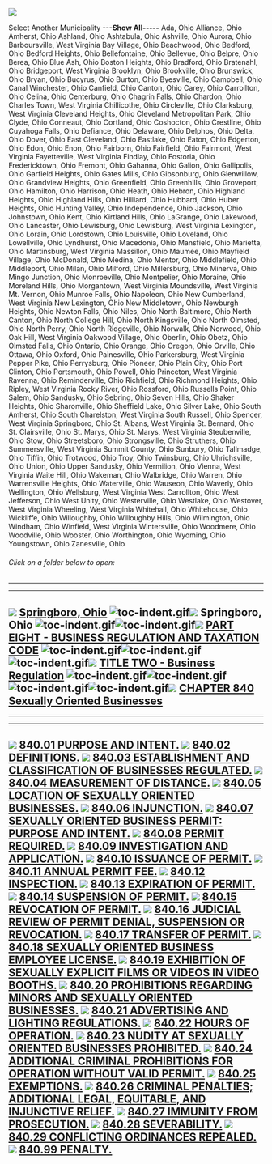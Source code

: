 [![](lpext51e7.bmp?f=images&fn=whdHelp.bmp&2.0)](http://www.conwaygreene.com/WHDHelp/index.htm)

Select Another Municipality **---Show All-----** Ada, Ohio Alliance,
Ohio Amherst, Ohio Ashland, Ohio Ashtabula, Ohio Ashville, Ohio Aurora,
Ohio Barboursville, West Virginia Bay Village, Ohio Beachwood, Ohio
Bedford, Ohio Bedford Heights, Ohio Bellefontaine, Ohio Bellevue, Ohio
Belpre, Ohio Berea, Ohio Blue Ash, Ohio Boston Heights, Ohio Bradford,
Ohio Bratenahl, Ohio Bridgeport, West Virginia Brooklyn, Ohio
Brookville, Ohio Brunswick, Ohio Bryan, Ohio Bucyrus, Ohio Burton, Ohio
Byesville, Ohio Campbell, Ohio Canal Winchester, Ohio Canfield, Ohio
Canton, Ohio Carey, Ohio Carrollton, Ohio Celina, Ohio Centerburg, Ohio
Chagrin Falls, Ohio Chardon, Ohio Charles Town, West Virginia
Chillicothe, Ohio Circleville, Ohio Clarksburg, West Virginia Cleveland
Heights, Ohio Cleveland Metropolitan Park, Ohio Clyde, Ohio Conneaut,
Ohio Cortland, Ohio Coshocton, Ohio Crestline, Ohio Cuyahoga Falls, Ohio
Defiance, Ohio Delaware, Ohio Delphos, Ohio Delta, Ohio Dover, Ohio East
Cleveland, Ohio Eastlake, Ohio Eaton, Ohio Edgerton, Ohio Edon, Ohio
Enon, Ohio Fairborn, Ohio Fairfield, Ohio Fairmont, West Virginia
Fayetteville, West Virginia Findlay, Ohio Fostoria, Ohio Fredericktown,
Ohio Fremont, Ohio Gahanna, Ohio Galion, Ohio Gallipolis, Ohio Garfield
Heights, Ohio Gates Mills, Ohio Gibsonburg, Ohio Glenwillow, Ohio
Grandview Heights, Ohio Greenfield, Ohio Greenhills, Ohio Groveport,
Ohio Hamilton, Ohio Harrison, Ohio Heath, Ohio Hebron, Ohio Highland
Heights, Ohio Highland Hills, Ohio Hilliard, Ohio Hubbard, Ohio Huber
Heights, Ohio Hunting Valley, Ohio Independence, Ohio Jackson, Ohio
Johnstown, Ohio Kent, Ohio Kirtland Hills, Ohio LaGrange, Ohio Lakewood,
Ohio Lancaster, Ohio Lewisburg, Ohio Lewisburg, West Virginia Lexington,
Ohio Lorain, Ohio Lordstown, Ohio Louisville, Ohio Loveland, Ohio
Lowellville, Ohio Lyndhurst, Ohio Macedonia, Ohio Mansfield, Ohio
Marietta, Ohio Martinsburg, West Virginia Massillon, Ohio Maumee, Ohio
Mayfield Village, Ohio McDonald, Ohio Medina, Ohio Mentor, Ohio
Middlefield, Ohio Middleport, Ohio Milan, Ohio Milford, Ohio
Millersburg, Ohio Minerva, Ohio Mingo Junction, Ohio Monroeville, Ohio
Montpelier, Ohio Moraine, Ohio Moreland Hills, Ohio Morgantown, West
Virginia Moundsville, West Virginia Mt. Vernon, Ohio Munroe Falls, Ohio
Napoleon, Ohio New Cumberland, West Virginia New Lexington, Ohio New
Middletown, Ohio Newburgh Heights, Ohio Newton Falls, Ohio Niles, Ohio
North Baltimore, Ohio North Canton, Ohio North College Hill, Ohio North
Kingsville, Ohio North Olmsted, Ohio North Perry, Ohio North Ridgeville,
Ohio Norwalk, Ohio Norwood, Ohio Oak Hill, West Virginia Oakwood
Village, Ohio Oberlin, Ohio Obetz, Ohio Olmsted Falls, Ohio Ontario,
Ohio Orange, Ohio Oregon, Ohio Orville, Ohio Ottawa, Ohio Oxford, Ohio
Painesville, Ohio Parkersburg, West Virginia Pepper Pike, Ohio
Perrysburg, Ohio Pioneer, Ohio Plain City, Ohio Port Clinton, Ohio
Portsmouth, Ohio Powell, Ohio Princeton, West Virginia Ravenna, Ohio
Reminderville, Ohio Richfield, Ohio Richmond Heights, Ohio Ripley, West
Virginia Rocky River, Ohio Rossford, Ohio Russells Point, Ohio Salem,
Ohio Sandusky, Ohio Sebring, Ohio Seven Hills, Ohio Shaker Heights, Ohio
Sharonville, Ohio Sheffield Lake, Ohio Silver Lake, Ohio South Amherst,
Ohio South Charelston, West Virginia South Russell, Ohio Spencer, West
Virginia Springboro, Ohio St. Albans, West Virginia St. Bernard, Ohio
St. Clairsville, Ohio St. Marys, Ohio St. Marys, West Virginia
Steubenville, Ohio Stow, Ohio Streetsboro, Ohio Strongsville, Ohio
Struthers, Ohio Summersville, West Virginia Summit County, Ohio Sunbury,
Ohio Tallmadge, Ohio Tiffin, Ohio Trotwood, Ohio Troy, Ohio Twinsburg,
Ohio Uhrichsville, Ohio Union, Ohio Upper Sandusky, Ohio Vermilion, Ohio
Vienna, West Virginia Waite Hill, Ohio Wakeman, Ohio Walbridge, Ohio
Warren, Ohio Warrensville Heights, Ohio Waterville, Ohio Wauseon, Ohio
Waverly, Ohio Wellington, Ohio Wellsburg, West Virginia West Carrollton,
Ohio West Jefferson, Ohio West Unity, Ohio Westerville, Ohio Westlake,
Ohio Westover, West Virginia Wheeling, West Virginia Whitehall, Ohio
Whitehouse, Ohio Wickliffe, Ohio Willoughby, Ohio Willoughby Hills, Ohio
Wilmington, Ohio Windham, Ohio Winfield, West Virginia Wintersville,
Ohio Woodmere, Ohio Woodville, Ohio Wooster, Ohio Worthington, Ohio
Wyoming, Ohio Youngstown, Ohio Zanesville, Ohio

###### Click on a folder below to open:

* * * * *

  ----------------------------------------------------------------------------------------------------------------------------------------------------------------------------------------------------------------------------------------------------------------------------------------------------------------------------------------------------------------------------------------------------------------------------------------------------------------------------------------------------------------------------
  [![](lpext0b6d.gif?f=images&fn=toc-expand.gif&2.0)](lpextf892.html?f=templates&fn=tools-contents.htm&cp=%2F&2.0) [Springboro, Ohio](lpext/indexee20.html?fn=document-frame.htm&f=templates&2.0)
  ![toc-indent.gif](lpextb702.gif?f=images&fn=toc-indent.gif&2.0)[![](lpext0b6d.gif?f=images&fn=toc-expand.gif&2.0)](lpextda37.html?f=templates&fn=tools-contents.htm&cp=Springboro&2.0) Springboro, Ohio
  ![toc-indent.gif](lpextb702.gif?f=images&fn=toc-indent.gif&2.0)![toc-indent.gif](lpextb702.gif?f=images&fn=toc-indent.gif&2.0)[![](lpext0b6d.gif?f=images&fn=toc-expand.gif&2.0)](lpextc47d.html?f=templates&fn=tools-contents.htm&cp=Springboro%2F394a&2.0) [PART EIGHT - BUSINESS REGULATION AND TAXATION CODE](lpext/Springboro/394aa412.html?fn=document-frame.htm&f=templates&2.0)
  ![toc-indent.gif](lpextb702.gif?f=images&fn=toc-indent.gif&2.0)![toc-indent.gif](lpextb702.gif?f=images&fn=toc-indent.gif&2.0)![toc-indent.gif](lpextb702.gif?f=images&fn=toc-indent.gif&2.0)[![](lpext0b6d.gif?f=images&fn=toc-expand.gif&2.0)](lpextf5e6.html?f=templates&fn=tools-contents.htm&cp=Springboro%2F394a%2F3966&2.0) [TITLE TWO - Business Regulation](lpext/Springboro/394a/3966a412.html?fn=document-frame.htm&f=templates&2.0)
  ![toc-indent.gif](lpextb702.gif?f=images&fn=toc-indent.gif&2.0)![toc-indent.gif](lpextb702.gif?f=images&fn=toc-indent.gif&2.0)![toc-indent.gif](lpextb702.gif?f=images&fn=toc-indent.gif&2.0)![toc-indent.gif](lpextb702.gif?f=images&fn=toc-indent.gif&2.0)[![](lpext0b6d.gif?f=images&fn=toc-expand.gif&2.0)](lpext/Springboro/394a/3966/3c52a412.html?fn=document-frame.htm&f=templates&2.0) [CHAPTER 840 Sexually Oriented Businesses](lpext/Springboro/394a/3966/3c52a412.html?fn=document-frame.htm&f=templates&2.0)
  ----------------------------------------------------------------------------------------------------------------------------------------------------------------------------------------------------------------------------------------------------------------------------------------------------------------------------------------------------------------------------------------------------------------------------------------------------------------------------------------------------------------------------

* * * * *

  --------------------------------------------------------------------------------------------------------------------------------------------------------------------------------------------------------------------------------------------------------------------------------------------------------------
  [![](lpextdb7c.gif?f=images&fn=toc-leaf.gif&2.0)](lpext/Springboro/394a/3966/3c52/3c73a412.html?fn=document-frame.htm&f=templates&2.0) [840.01 PURPOSE AND INTENT.](lpext/Springboro/394a/3966/3c52/3c73a412.html?fn=document-frame.htm&f=templates&2.0)
  [![](lpextdb7c.gif?f=images&fn=toc-leaf.gif&2.0)](lpext/Springboro/394a/3966/3c52/3c78a412.html?fn=document-frame.htm&f=templates&2.0) [840.02 DEFINITIONS.](lpext/Springboro/394a/3966/3c52/3c78a412.html?fn=document-frame.htm&f=templates&2.0)
  [![](lpextdb7c.gif?f=images&fn=toc-leaf.gif&2.0)](lpext/Springboro/394a/3966/3c52/3cafa412.html?fn=document-frame.htm&f=templates&2.0) [840.03 ESTABLISHMENT AND CLASSIFICATION OF BUSINESSES REGULATED.](lpext/Springboro/394a/3966/3c52/3cafa412.html?fn=document-frame.htm&f=templates&2.0)
  [![](lpextdb7c.gif?f=images&fn=toc-leaf.gif&2.0)](lpext/Springboro/394a/3966/3c52/3cb5a412.html?fn=document-frame.htm&f=templates&2.0) [840.04 MEASUREMENT OF DISTANCE.](lpext/Springboro/394a/3966/3c52/3cb5a412.html?fn=document-frame.htm&f=templates&2.0)
  [![](lpextdb7c.gif?f=images&fn=toc-leaf.gif&2.0)](lpext/Springboro/394a/3966/3c52/3cb9a412.html?fn=document-frame.htm&f=templates&2.0) [840.05 LOCATION OF SEXUALLY ORIENTED BUSINESSES.](lpext/Springboro/394a/3966/3c52/3cb9a412.html?fn=document-frame.htm&f=templates&2.0)
  [![](lpextdb7c.gif?f=images&fn=toc-leaf.gif&2.0)](lpext/Springboro/394a/3966/3c52/3cbfa412.html?fn=document-frame.htm&f=templates&2.0) [840.06 INJUNCTION.](lpext/Springboro/394a/3966/3c52/3cbfa412.html?fn=document-frame.htm&f=templates&2.0)
  [![](lpextdb7c.gif?f=images&fn=toc-leaf.gif&2.0)](lpext/Springboro/394a/3966/3c52/3cc3a412.html?fn=document-frame.htm&f=templates&2.0) [840.07 SEXUALLY ORIENTED BUSINESS PERMIT: PURPOSE AND INTENT.](lpext/Springboro/394a/3966/3c52/3cc3a412.html?fn=document-frame.htm&f=templates&2.0)
  [![](lpextdb7c.gif?f=images&fn=toc-leaf.gif&2.0)](lpext/Springboro/394a/3966/3c52/3cc7a412.html?fn=document-frame.htm&f=templates&2.0) [840.08 PERMIT REQUIRED.](lpext/Springboro/394a/3966/3c52/3cc7a412.html?fn=document-frame.htm&f=templates&2.0)
  [![](lpextdb7c.gif?f=images&fn=toc-leaf.gif&2.0)](lpext/Springboro/394a/3966/3c52/3cf5a412.html?fn=document-frame.htm&f=templates&2.0) [840.09 INVESTIGATION AND APPLICATION.](lpext/Springboro/394a/3966/3c52/3cf5a412.html?fn=document-frame.htm&f=templates&2.0)
  [![](lpextdb7c.gif?f=images&fn=toc-leaf.gif&2.0)](lpext/Springboro/394a/3966/3c52/3cfba412.html?fn=document-frame.htm&f=templates&2.0) [840.10 ISSUANCE OF PERMIT.](lpext/Springboro/394a/3966/3c52/3cfba412.html?fn=document-frame.htm&f=templates&2.0)
  [![](lpextdb7c.gif?f=images&fn=toc-leaf.gif&2.0)](lpext/Springboro/394a/3966/3c52/3d18a412.html?fn=document-frame.htm&f=templates&2.0) [840.11 ANNUAL PERMIT FEE.](lpext/Springboro/394a/3966/3c52/3d18a412.html?fn=document-frame.htm&f=templates&2.0)
  [![](lpextdb7c.gif?f=images&fn=toc-leaf.gif&2.0)](lpext/Springboro/394a/3966/3c52/3d1ca412.html?fn=document-frame.htm&f=templates&2.0) [840.12 INSPECTION.](lpext/Springboro/394a/3966/3c52/3d1ca412.html?fn=document-frame.htm&f=templates&2.0)
  [![](lpextdb7c.gif?f=images&fn=toc-leaf.gif&2.0)](lpext/Springboro/394a/3966/3c52/3d22a412.html?fn=document-frame.htm&f=templates&2.0) [840.13 EXPIRATION OF PERMIT.](lpext/Springboro/394a/3966/3c52/3d22a412.html?fn=document-frame.htm&f=templates&2.0)
  [![](lpextdb7c.gif?f=images&fn=toc-leaf.gif&2.0)](lpext/Springboro/394a/3966/3c52/3d28a412.html?fn=document-frame.htm&f=templates&2.0) [840.14 SUSPENSION OF PERMIT.](lpext/Springboro/394a/3966/3c52/3d28a412.html?fn=document-frame.htm&f=templates&2.0)
  [![](lpextdb7c.gif?f=images&fn=toc-leaf.gif&2.0)](lpext/Springboro/394a/3966/3c52/3d36a412.html?fn=document-frame.htm&f=templates&2.0) [840.15 REVOCATION OF PERMIT.](lpext/Springboro/394a/3966/3c52/3d36a412.html?fn=document-frame.htm&f=templates&2.0)
  [![](lpextdb7c.gif?f=images&fn=toc-leaf.gif&2.0)](lpext/Springboro/394a/3966/3c52/3d47a412.html?fn=document-frame.htm&f=templates&2.0) [840.16 JUDICIAL REVIEW OF PERMIT DENIAL, SUSPENSION OR REVOCATION.](lpext/Springboro/394a/3966/3c52/3d47a412.html?fn=document-frame.htm&f=templates&2.0)
  [![](lpextdb7c.gif?f=images&fn=toc-leaf.gif&2.0)](lpext/Springboro/394a/3966/3c52/3d4ba412.html?fn=document-frame.htm&f=templates&2.0) [840.17 TRANSFER OF PERMIT.](lpext/Springboro/394a/3966/3c52/3d4ba412.html?fn=document-frame.htm&f=templates&2.0)
  [![](lpextdb7c.gif?f=images&fn=toc-leaf.gif&2.0)](lpext/Springboro/394a/3966/3c52/3d59a412.html?fn=document-frame.htm&f=templates&2.0) [840.18 SEXUALLY ORIENTED BUSINESS EMPLOYEE LICENSE.](lpext/Springboro/394a/3966/3c52/3d59a412.html?fn=document-frame.htm&f=templates&2.0)
  [![](lpextdb7c.gif?f=images&fn=toc-leaf.gif&2.0)](lpext/Springboro/394a/3966/3c52/3d74a412.html?fn=document-frame.htm&f=templates&2.0) [840.19 EXHIBITION OF SEXUALLY EXPLICIT FILMS OR VIDEOS IN VIDEO BOOTHS.](lpext/Springboro/394a/3966/3c52/3d74a412.html?fn=document-frame.htm&f=templates&2.0)
  [![](lpextdb7c.gif?f=images&fn=toc-leaf.gif&2.0)](lpext/Springboro/394a/3966/3c52/3d83a412.html?fn=document-frame.htm&f=templates&2.0) [840.20 PROHIBITIONS REGARDING MINORS AND SEXUALLY ORIENTED BUSINESSES.](lpext/Springboro/394a/3966/3c52/3d83a412.html?fn=document-frame.htm&f=templates&2.0)
  [![](lpextdb7c.gif?f=images&fn=toc-leaf.gif&2.0)](lpext/Springboro/394a/3966/3c52/3d8ca412.html?fn=document-frame.htm&f=templates&2.0) [840.21 ADVERTISING AND LIGHTING REGULATIONS.](lpext/Springboro/394a/3966/3c52/3d8ca412.html?fn=document-frame.htm&f=templates&2.0)
  [![](lpextdb7c.gif?f=images&fn=toc-leaf.gif&2.0)](lpext/Springboro/394a/3966/3c52/3d96a412.html?fn=document-frame.htm&f=templates&2.0) [840.22 HOURS OF OPERATION.](lpext/Springboro/394a/3966/3c52/3d96a412.html?fn=document-frame.htm&f=templates&2.0)
  [![](lpextdb7c.gif?f=images&fn=toc-leaf.gif&2.0)](lpext/Springboro/394a/3966/3c52/3d9ca412.html?fn=document-frame.htm&f=templates&2.0) [840.23 NUDITY AT SEXUALLY ORIENTED BUSINESSES PROHIBITED.](lpext/Springboro/394a/3966/3c52/3d9ca412.html?fn=document-frame.htm&f=templates&2.0)
  [![](lpextdb7c.gif?f=images&fn=toc-leaf.gif&2.0)](lpext/Springboro/394a/3966/3c52/3da2a412.html?fn=document-frame.htm&f=templates&2.0) [840.24 ADDITIONAL CRIMINAL PROHIBITIONS FOR OPERATION WITHOUT VALID PERMIT.](lpext/Springboro/394a/3966/3c52/3da2a412.html?fn=document-frame.htm&f=templates&2.0)
  [![](lpextdb7c.gif?f=images&fn=toc-leaf.gif&2.0)](lpext/Springboro/394a/3966/3c52/3daaa412.html?fn=document-frame.htm&f=templates&2.0) [840.25 EXEMPTIONS.](lpext/Springboro/394a/3966/3c52/3daaa412.html?fn=document-frame.htm&f=templates&2.0)
  [![](lpextdb7c.gif?f=images&fn=toc-leaf.gif&2.0)](lpext/Springboro/394a/3966/3c52/3db6a412.html?fn=document-frame.htm&f=templates&2.0) [840.26 CRIMINAL PENALTIES; ADDITIONAL LEGAL, EQUITABLE, AND INJUNCTIVE RELIEF.](lpext/Springboro/394a/3966/3c52/3db6a412.html?fn=document-frame.htm&f=templates&2.0)
  [![](lpextdb7c.gif?f=images&fn=toc-leaf.gif&2.0)](lpext/Springboro/394a/3966/3c52/3dc0a412.html?fn=document-frame.htm&f=templates&2.0) [840.27 IMMUNITY FROM PROSECUTION.](lpext/Springboro/394a/3966/3c52/3dc0a412.html?fn=document-frame.htm&f=templates&2.0)
  [![](lpextdb7c.gif?f=images&fn=toc-leaf.gif&2.0)](lpext/Springboro/394a/3966/3c52/3dc4a412.html?fn=document-frame.htm&f=templates&2.0) [840.28 SEVERABILITY.](lpext/Springboro/394a/3966/3c52/3dc4a412.html?fn=document-frame.htm&f=templates&2.0)
  [![](lpextdb7c.gif?f=images&fn=toc-leaf.gif&2.0)](lpext/Springboro/394a/3966/3c52/3dc8a412.html?fn=document-frame.htm&f=templates&2.0) [840.29 CONFLICTING ORDINANCES REPEALED.](lpext/Springboro/394a/3966/3c52/3dc8a412.html?fn=document-frame.htm&f=templates&2.0)
  [![](lpextdb7c.gif?f=images&fn=toc-leaf.gif&2.0)](lpext/Springboro/394a/3966/3c52/3dcca412.html?fn=document-frame.htm&f=templates&2.0) [840.99 PENALTY.](lpext/Springboro/394a/3966/3c52/3dcca412.html?fn=document-frame.htm&f=templates&2.0)
  --------------------------------------------------------------------------------------------------------------------------------------------------------------------------------------------------------------------------------------------------------------------------------------------------------------



